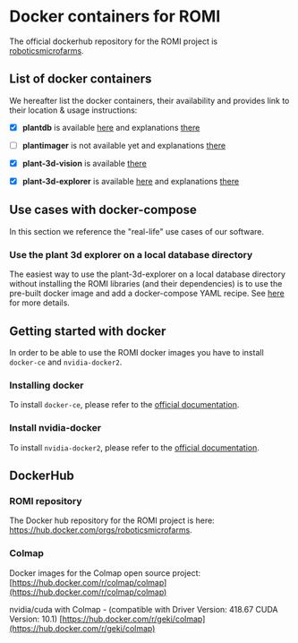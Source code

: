 Docker containers for ROMI
==========================

The official dockerhub repository for the ROMI project is [roboticsmicrofarms](https://hub.docker.com/orgs/roboticsmicrofarms/repositories).


## List of docker containers
We hereafter list the docker containers, their availability and provides link to their location & usage instructions:

- [x] **plantdb** is available [here](https://hub.docker.com/repository/docker/roboticsmicrofarms/plantdb) and explanations [there](plantdb_docker.md)
- [ ] **plantimager** is not available yet and explanations [there](plantimager_docker.md)
- [x] **plant-3d-vision** is available [there](plant-3d-vision_docker.md)
- [x] **plant-3d-explorer** is available [here](https://hub.docker.com/repository/docker/roboticsmicrofarms/plant-3d-explorer) and explanations [there](plant3dexplorer_docker.md)


## Use cases with docker-compose
In this section we reference the "real-life" use cases of our software.

### Use the plant 3d explorer on a local database directory
The easiest way to use the plant-3d-explorer on a local database directory without installing the ROMI libraries (and their dependencies) is to use the pre-built
docker image and add a docker-compose YAML recipe.
See [here](docker_compose.md#database--plantviewer) for more details.


## Getting started with docker
In order to be able to use the ROMI docker images you have to install `docker-ce` and `nvidia-docker2`.

### Installing docker
To install `docker-ce`, please refer to the [official documentation](https://docs.docker.com/get-docker/).

### Install nvidia-docker
To install `nvidia-docker2`, please refer to the [official documentation](https://docs.nvidia.com/datacenter/cloud-native/container-toolkit/install-guide.html#docker).


## DockerHub

### ROMI repository
The Docker hub repository for the ROMI project is here: https://hub.docker.com/orgs/roboticsmicrofarms.

### Colmap

Docker images for the Colmap open source project:
[https://hub.docker.com/r/colmap/colmap](https://hub.docker.com/r/colmap/colmap)

nvidia/cuda with Colmap - (compatible with Driver Version: 418.67 CUDA Version: 10.1)
[https://hub.docker.com/r/geki/colmap](https://hub.docker.com/r/geki/colmap)
